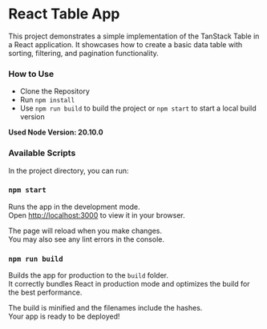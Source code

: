 # React Table App

This project demonstrates a simple implementation of the TanStack Table in a React application. It showcases how to create a basic data table with sorting, filtering, and pagination functionality.

### How to Use

* Clone the Repository
* Run `npm install`
* Use `npm run build` to build the project or `npm start` to start a local build version

**Used Node Version: 20.10.0**

### Available Scripts

In the project directory, you can run:

### `npm start`

Runs the app in the development mode.\
Open [http://localhost:3000](http://localhost:3000) to view it in your browser.

The page will reload when you make changes.\
You may also see any lint errors in the console.


### `npm run build`

Builds the app for production to the `build` folder.\
It correctly bundles React in production mode and optimizes the build for the best performance.

The build is minified and the filenames include the hashes.\
Your app is ready to be deployed!